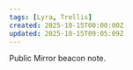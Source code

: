 ```yaml
---
tags: [Lyra, Trellis]
created: 2025-10-15T00:00:00Z
updated: 2025-10-15T09:05:09Z
---
```

Public Mirror beacon note.
